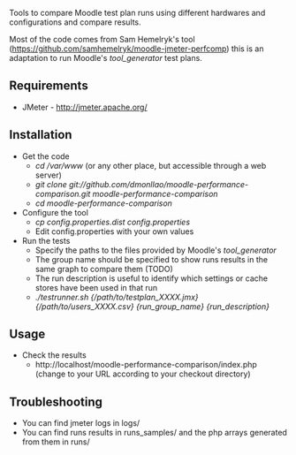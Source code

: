 Tools to compare Moodle test plan runs using different hardwares and configurations and compare results.

Most of the code comes from Sam Hemelryk's tool (https://github.com/samhemelryk/moodle-jmeter-perfcomp) this is an
adaptation to run Moodle's *tool_generator* test plans.

## Requirements
* JMeter - http://jmeter.apache.org/

## Installation
* Get the code
    + *cd /var/www* (or any other place, but accessible through a web server)
    + *git clone git://github.com/dmonllao/moodle-performance-comparison.git moodle-performance-comparison*
    + *cd moodle-performance-comparison*
* Configure the tool
    + *cp config.properties.dist config.properties*
    + Edit config.properties with your own values
* Run the tests
    + Specify the paths to the files provided by Moodle's *tool_generator*
    + The group name should be specified to show runs results in the same graph to compare them (TODO)
    + The run description is useful to identify which settings or cache stores have been used in that run
    + *./testrunner.sh {/path/to/testplan_XXXX.jmx} {/path/to/users_XXXX.csv} {run_group_name} {run_description}*

## Usage
* Check the results
    + http://localhost/moodle-performance-comparison/index.php (change to your URL according to your checkout directory)

## Troubleshooting
* You can find jmeter logs in logs/
* You can find runs results in runs_samples/ and the php arrays generated from them in runs/
